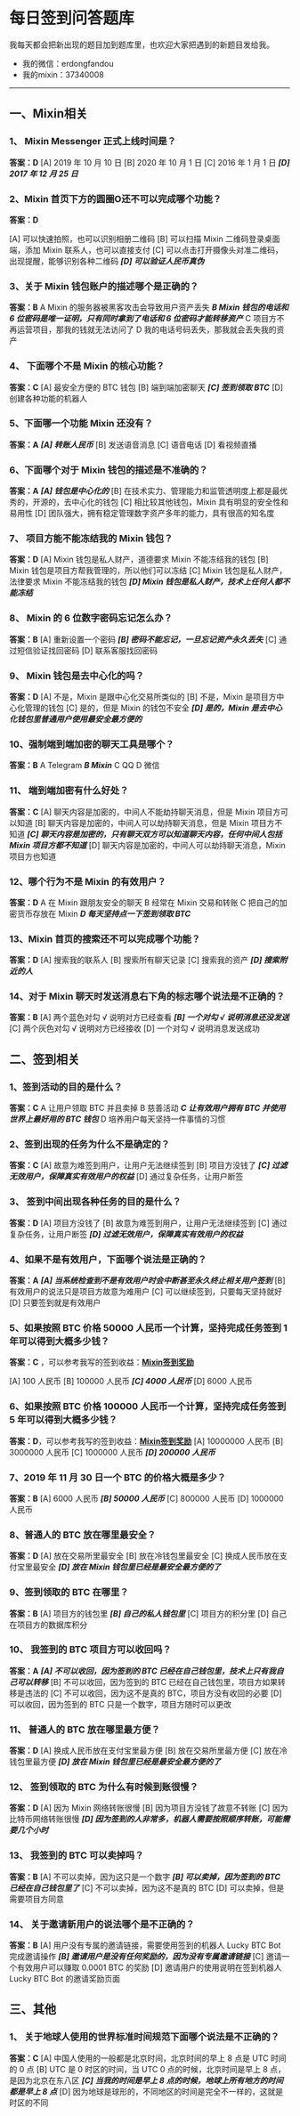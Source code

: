 # 每日签到问答题库

我每天都会把新出现的题目加到题库里，也欢迎大家把遇到的新题目发给我。

* 我的微信：erdongfandou
* 我的mixin：37340008
***

## 一、Mixin相关

### 1、 Mixin Messenger 正式上线时间是？

**答案：D**
[A] 2019 年 10 月 10 日
[B] 2020 年 10 月 1 日
[C] 2016 年 1 月 1 日
***[D] 2017 年 12 月 25 日***

### 2、Mixin 首页下方的圆圈O还不可以完成哪个功能？

**答案：D**

[A] 可以快速拍照，也可以识别相册二维码
[B] 可以扫描 Mixin 二维码登录桌面端，添加 Mixin 联系人，也可以直接支付
[C] 可以点击打开摄像头对准二维码，出现提醒，能够识别各种二维码
***[D] 可以验证人民币真伪***

### 3、关于 Mixin 钱包账户的描述哪个是正确的？

**答案：B**
A Mixin 的服务器被黑客攻击会导致用户资产丢失
***B Mixin 钱包的电话和 6 位密码是唯一证明，只有同时拿到了电话和 6 位密码才能转移资产***
C 项目方不再运营项目，那我的钱就无法访问了
D 我的电话号码丢失，那我就会丢失我的资产

### 4、 下面哪个不是 Mixin 的核心功能？
**答案：C**
[A] 最安全方便的 BTC 钱包
[B] 端到端加密聊天
***[C] 签到领取 BTC***
[D] 创建各种功能的机器人

### 5、下面哪一个功能 Mixin 还没有？
**答案：A**
***[A] 转账人民币***
[B] 发送语音消息
[C] 语音电话
[D] 看视频直播

### 6、下面哪个对于 Mixin 钱包的描述是不准确的？
**答案：A**
***[A] 钱包是中心化的***
[B] 在技术实力、管理能力和监管透明度上都是最优秀的，开源的，去中心化的钱包
[C] 相比较其他钱包，Mixin 具有明显的安全性和易用性
[D] 团队强大，拥有稳定管理数字资产多年的能力，具有很高的知名度

### 7、 项目方能不能冻结我的 Mixin 钱包？
**答案：D**
[A] Mixin 钱包是私人财产，道德要求 Mixin 不能冻结我的钱包
[B] Mixin 钱包是项目方帮我管理的，所以他们可以冻结
[C] Mixin 钱包是私人财产，法律要求 Mixin 不能冻结我的钱包
***[D] Mixin 钱包是私人财产，技术上任何人都不能冻结***

### 8、 Mixin 的 6 位数字密码忘记怎么办？
**答案：B**
[A] 重新设置一个密码
***[B] 密码不能忘记，一旦忘记资产永久丢失***
[C] 通过短信验证找回密码
[D] 联系客服找回密码

### 9、 Mixin 钱包是去中心化的吗？

**答案：D**
[A] 不是，Mixin 是跟中心化交易所类似的
[B] 不是，Mixin 是项目方中心化管理的钱包
[C] 是的，但是 Mixin 的钱包不安全
***[D] 是的，Mixin 是去中心化钱包里普通用户使用最安全最方便的***

### 10、强制端到端加密的聊天工具是哪个？

**答案：B**
A Telegram
***B Mixin***
C QQ
D 微信

### 11、 端到端加密有什么好处？
**答案：C**
[A] 聊天内容是加密的，中间人不能劫持聊天消息，但是 Mixin 项目方可以知道
[B] 聊天内容是加密的，中间人可以劫持聊天消息，但是 Mixin 项目方不知道
***[C] 聊天内容是加密的，只有聊天双方可以知道聊天内容，任何中间人包括 Mixin 项目方都不知道***
[D] 聊天内容是加密的，中间人可以劫持聊天消息，Mixin 项目方也知道

### 12、哪个行为不是 Mixin 的有效用户？

**答案：D**
A 在 Mixin 跟朋友安全的聊天
B 经常在 Mixin 交易和转账
C 把自己的加密货币存放在 Mixin
***D 每天坚持点一下签到领取 BTC***

### 13、Mixin 首页的搜索还不可以完成哪个功能？ 
**答案：D**
[A] 搜索我的联系人
[B] 搜索所有聊天记录
[C] 搜索我的资产
***[D] 搜索附近的人***

### 14、对于 Mixin 聊天时发送消息右下角的标志哪个说法是不正确的？
**答案：B**
[A] 两个蓝色对勾 √ 说明对方已经查看
***[B] 一个对勾 √ 说明消息还没发送***
[C] 两个灰色对勾 √ 说明对方已经接收
[D] 一个对勾 √ 说明消息发送成功


## 二、签到相关

### 1、签到活动的目的是什么？
**答案：C**
A 让用户领取 BTC 并且卖掉
B 慈善活动
***C 让有效用户拥有 BTC 并使用世界上最好用的 BTC 钱包***
D 培养用户每天坚持一件事情的习惯

### 2、签到出现的任务为什么不是确定的？
**答案：C**
[A] 故意为难签到用户，让用户无法继续签到
[B] 项目方没钱了
***[C] 过滤无效用户，保障真实有效用户的权益***
[D] 通过复杂任务，让用户断签

### 3、 签到中间出现各种任务的目的是什么？
**答案：D**
[A] 项目方没钱了
[B] 故意为难签到用户，让用户无法继续签到
[C] 通过复杂任务，让用户断签
***[D] 过滤无效用户，保障真实有效用户的权益***

### 4、如果不是有效用户，下面哪个说法是正确的？
**答案：A**
***[A] 当系统检查到不是有效用户时会中断甚至永久终止相关用户签到***
[B] 有效用户的说法只是项目方故意为难用户
[C] 可以继续签到，只要每天坚持就好
[D] 只要签到就是有效用户

### 5、如果按照 BTC 价格 50000 人民币一个计算，坚持完成任务签到 1 年可以得到大概多少钱？ 
**答案：C** ，可以参考我写的签到收益：**[Mixin签到奖励](do_you_want_to_miss_5_million_or_not.md)**

[A] 100 人民币
[B] 100000 人民币
***[C] 4000 人民币***
[D] 6000 人民币

### 6、如果按照 BTC 价格 100000 人民币一个计算，坚持完成任务签到 5 年可以得到大概多少钱？
**答案：D**，可以参考我写的签到收益：**[Mixin签到奖励](do_you_want_to_miss_5_million_or_not.md)**
[A] 10000000 人民币
[B] 3000000 人民币
[C] 1000000 人民币
***[D] 200000 人民币***

### 7、2019 年 11 月 30 日一个 BTC 的价格大概是多少？
**答案：B**
[A] 6000 人民币
***[B] 50000 人民币***
[C] 800000 人民币
[D] 1000000 人民币

### 8、普通人的 BTC 放在哪里最安全？
**答案：D**
[A] 放在交易所里最安全
[B] 放在冷钱包里最安全
[C] 换成人民币放在支付宝里最安全
***[D] 放在 Mixin 钱包里已经是最安全最方便的了***

### 9、签到领取的 BTC 在哪里？
**答案：B**
[A] 项目方的钱包里
***[B] 自己的私人钱包里***
[C] 项目方的积分里
[D] 自己在项目方的数据库积分

### 10、 我签到的 BTC 项目方可以收回吗？
**答案：A**
***[A] 不可以收回，因为签到的 BTC 已经在自己钱包里，技术上只有我自己可以转移***
[B] 不可以收回，因为签到的 BTC 已经在自己钱包里，项目方如果转移是违法的
[C] 不可以收回，因为这不是真的 BTC，项目方没有收回的必要
[D] 可以收回，因为签到的 BTC 只是一个数字，项目方随时可以更改

### 11、 普通人的 BTC 放在哪里最方便？
**答案：D**
[A] 换成人民币放在支付宝里最方便
[B] 放在交易所里最方便
[C] 放在冷钱包里最方便
***[D] 放在 Mixin 钱包里已经是最安全最方便的了***

### 12、 签到领取的 BTC 为什么有时候到账很慢？
**答案：D**
[A] 因为 Mixin 网络转账很慢
[B] 因为项目方没钱了故意不转账
[C] 因为比特币网络转账很慢
***[D] 因为签到的人非常多，机器人需要按照顺序转账，可能需要几个小时***

### 13、 我签到的 BTC 可以卖掉吗？
**答案：B**
[A] 不可以卖掉，因为这只是一个数字
***[B] 可以卖掉，因为签到的 BTC 已经在自己钱包里了***
[C] 不可以卖掉，因为这不是真的 BTC
[D] 可以卖掉，但是需要项目方同意

### 14、 关于邀请新用户的说法哪个是不正确的？
**答案：B**
[A] 用户没有专属的邀请链接，需要使用签到的机器人 Lucky BTC Bot 完成邀请操作
***[B] 邀请用户是没有任何奖励的，因为没有专属邀请链接***
[C] 邀请一个有效用户可以赚取 0.0001 BTC 的奖励
[D] 邀请用户的使用说明在签到机器人 Lucky BTC Bot 的邀请奖励页面

## 三、其他
### 1、 关于地球人使用的世界标准时间规范下面哪个说法是不正确的？
**答案：C**
[A] 中国人使用的一般都是北京时间，北京时间的早上 8 点是 UTC 时间的 0 点
[B] UTC 是 0 时区的时间，当 UTC 0 点的时候，北京时间是早上 8 点，是因为北京在东八区
***[C] 当我的时间是早上 8 点的时候，地球上所有地方的时间都是早上 8 点***
[D] 因为地球是球形的，不同地区的时间是完全不一样的，这就是时区的不同